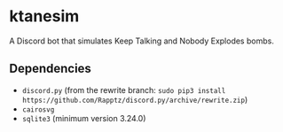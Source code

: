 # ktanesim

A Discord bot that simulates Keep Talking and Nobody Explodes bombs.

## Dependencies

- `discord.py` (from the rewrite branch: `sudo pip3 install https://github.com/Rapptz/discord.py/archive/rewrite.zip`)
- `cairosvg`
- `sqlite3` (minimum version 3.24.0)
